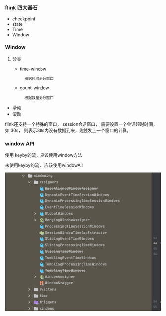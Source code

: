 ### flink 四大基石

- checkpoint
- state
- Time
- Window



### Window
1. 分类
    
    * time-window
        
            根据时间划分窗口    
    
    * count-window
            
            根据数量划分窗口
    
    
* 滑动
* 滚动

flink还支持一个特殊的窗口， session会话窗口， 需要设置一个会话超时时间， 如 30s， 
则表示30s内没有数据到来，则触发上一个窗口的计算。



### window API

使用 keyby的流，应该使用window方法

未使用keyby的流， 应该使用windowAll


![1ZAt8I](https://raw.githubusercontent.com/jacksonyoudi/images/main/uPic/1ZAt8I.png)

